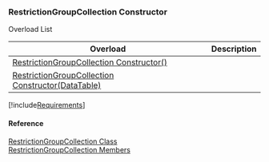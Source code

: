 ﻿### RestrictionGroupCollection Constructor

Overload List

| Overload | Description |
| --- | --- |
| [RestrictionGroupCollection Constructor()](fcSDK~FChoice.Foundation.DataObjects.RestrictionGroupCollection~_ctor().md) |   |
| [RestrictionGroupCollection Constructor(DataTable)](fcSDK~FChoice.Foundation.DataObjects.RestrictionGroupCollection~_ctor(DataTable).md) |   |

[!include[Requirements](../partials/requirements.md)]



#### Reference

[RestrictionGroupCollection Class](fcSDK~FChoice.Foundation.DataObjects.RestrictionGroupCollection.md)  
[RestrictionGroupCollection Members](fcSDK~FChoice.Foundation.DataObjects.RestrictionGroupCollection_members.md)